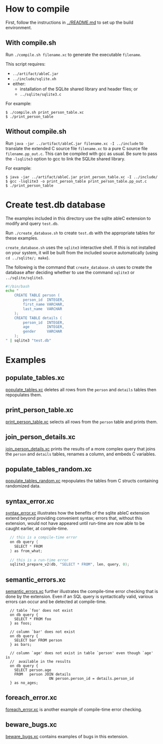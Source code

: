 # How to compile

First, follow the instructions in [../README.md](../README.md#set-up-environment) to set up the build environment.

## With compile.sh

Run `./compile.sh filename.xc` to generate the executable `filename`.

This script requires:
* `../artifact/ableC.jar`
* `../include/sqlite.xh`
* either:
  * installation of the SQLite shared library and header files; or
  * `../sqlite/sqlite3.c`

For example:
```
$ ./compile.sh print_person_table.xc
$ ./print_person_table
```

## Without compile.sh

Run `java -jar ../artifact/ableC.jar filename.xc -I ../include` to translate the extended C source file `filename.xc` to a pure C source file `filename.pp_out.c`. This can be compiled with gcc as usual. Be sure to pass the `-lsqlite3` option to gcc to link the SQLite shared library.

For example:
```
$ java -jar ../artifact/ableC.jar print_person_table.xc -I ../include/
$ gcc -lsqlite3 -o print_person_table print_person_table.pp_out.c
$ ./print_person_table
```
# Create test.db database

The examples included in this directory use the sqlite ableC extension to modify and query `test.db`.

Run `./create_database.sh` to create `test.db` with the appropriate tables for these examples.

`create_database.sh` uses the `sqlite3` interactive shell. If this is not installed on your system, it will be built from the included source automatically (using `cd ../sqlite/; make`).

The following is the command that `create_database.sh` uses to create the database after deciding whether to use the command `sqlite3` or `../sqlite/sqlite3`.

```bash
#!/bin/bash
echo "
	CREATE TABLE person (
		person_id  INTEGER,
		first_name VARCHAR,
		last_name  VARCHAR
	);
	CREATE TABLE details (
		person_id  INTEGER,
		age        INTEGER,
		gender     VARCHAR
	);
" | sqlite3 "test.db"
```

# Examples

## populate_tables.xc

[populate_tables.xc](populate_tables.xc) deletes all rows from the `person` and `details` tables then repopulates them.

## print_person_table.xc

[print_person_table.xc](print_person_table.xc) selects all rows from the `person` table and prints them.

## join_person_details.xc

[join_person_details.xc](join_person_details.xc) prints the results of a more complex query that joins the `person` and `details` tables, renames a column, and embeds C variables.

## populate_tables_random.xc

[populate_tables_random.xc](populate_tables_random.xc) repopulates the tables from C structs containing randomized data.

## syntax_error.xc

[syntax_error.xc](../tests/translate_error/syntax_error.xc) illustrates how the benefits of the sqlite ableC extension extend beyond providing convenient syntax; errors that, without this extension, would not have appeared until run-time are now able to be caught earlier, at compile-time.

```c
  // this is a compile-time error
  on db query {
    SELECT * FROM
  } as from_what;
  
  // this is a run-time error
  sqlite3_prepare_v2(db, "SELECT * FROM", len, query, 0);
```

## semantic_errors.xc

[semantic_errors.xc](../tests/translate_error/semantic_errors.xc) further illustrates the compile-time error checking that is done by the extension. Even if an SQL query is syntactically valid, various errors can occur and be detected at compile-time.

```
  // table `foo' does not exist
  on db query {
    SELECT * FROM foo
  } as foos;

  // column `bar' does not exist
  on db query {
    SELECT bar FROM person
  } as bars;

  // column `age' does not exist in table `person' even though `age' is
  //  available in the results
  on db query {
    SELECT person.age
    FROM   person JOIN details
                    ON person.person_id = details.person_id
  } as no_ages;
```

## foreach_error.xc

[foreach_error.xc](../tests/translate_error/foreach_error.xc) is another example of compile-time error checking.

## beware_bugs.xc

[beware_bugs.xc](../tests/translate_error/beware_bugs.xc) contains examples of bugs in this extension.


